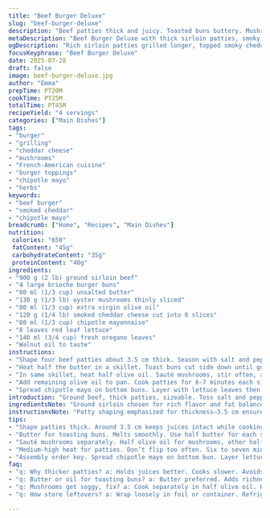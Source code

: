 ```yaml
---
title: "Beef Burger Deluxe"
slug: "beef-burger-deluxe"
description: "Beef patties thick and juicy. Toasted buns buttery. Mushrooms cooked in olive oil. Brie replaced by smoked cheddar. Aioli swapped for chipotle mayo. Red leaf lettuce and fresh oregano leaves. Drizzle of walnut oil instead of truffle. Cook time slightly longer for better sear."
metaDescription: "Beef Burger Deluxe with thick sirloin patties, smoky cheddar, chipotle mayo, sautéed mushrooms, fresh oregano, walnut oil drizzle, toasted buttery brioche buns."
ogDescription: "Rich sirloin patties grilled longer, topped smoky cheddar melted under cover. Chipotle mayo, sautéed mushrooms, oregano, walnut oil drizzle. Crunchy brioche buns."
focusKeyphrase: "Beef Burger Deluxe"
date: 2025-07-28
draft: false
image: beef-burger-deluxe.jpg
author: "Emma"
prepTime: PT20M
cookTime: PT25M
totalTime: PT45M
recipeYield: "4 servings"
categories: ["Main Dishes"]
tags:
- "burger"
- "grilling"
- "cheddar cheese"
- "mushrooms"
- "French-American cuisine"
- "burger toppings"
- "chipotle mayo"
- "herbs"
keywords:
- "beef burger"
- "smoked cheddar"
- "chipotle mayo"
breadcrumb: ["Home", "Recipes", "Main Dishes"]
nutrition: 
 calories: "650"
 fatContent: "45g"
 carbohydrateContent: "35g"
 proteinContent: "40g"
ingredients:
- "900 g (2 lb) ground sirloin beef"
- "4 large brioche burger buns"
- "80 ml (1/3 cup) unsalted butter"
- "130 g (1/3 lb) oyster mushrooms thinly sliced"
- "80 ml (1/3 cup) extra virgin olive oil"
- "120 g (1/4 lb) smoked cheddar cheese cut into 8 slices"
- "80 ml (1/3 cup) chipotle mayonnaise"
- "8 leaves red leaf lettuce"
- "140 ml (3/4 cup) fresh oregano leaves"
- "Walnut oil to taste"
instructions:
- "Shape four beef patties about 3.5 cm thick. Season with salt and pepper generously. Set aside."
- "Heat half the butter in a skillet. Toast buns cut side down until golden on both sides. Keep warm wrapped in foil."
- "In same skillet, heat half olive oil. Sauté mushrooms, stir often, about 4 minutes. Season with salt and pepper. Transfer to warm bowl."
- "Add remaining olive oil to pan. Cook patties for 6-7 minutes each side until crust forms and cooked through. Season again. Near end, add slices smoked cheddar on top. Cover and let cheese melt for 2 minutes."
- "Spread chipotle mayo on bottom buns. Layer with lettuce leaves then patties. Add mushrooms and oregano leaves. Drizzle a few drops walnut oil over each burger. Cap with top buns."
introduction: "Ground beef, thick patties, sizeable. Toss salt and pepper to wake flavors, no mercy. Brioche buns rich, toasted buttery sheen. Mushrooms sliced thin, sautéed in olive oil—a splash for richness. Smoked cheddar slices swap out brie, smoky twist runs through. Chipotle mayo instead of standard aioli; smoke meets spice. Red leaf lettuce crisp for crunch. Oregano leaves instead basil, herbal punch edged bright. Walnuts oil drops, earthiness rivals truffle but with a nutty note. Timing altered. Slightly longer heat to lock in juices without drying, cheese melts just right. Quick but not rush. Bite in, expect layered textures, bold notes without fuss."
ingredientsNote: "Ground sirloin chosen for rich flavor and fat balance, keeping patties juicy yet firm. Brioche buns over hamburger buns, soft texture counterpoint. Butter used for toasting buns; richness seals crust, aroma intensified. Oyster mushrooms replaced pleurotes, availability and mild flavor suit better. Extra virgin olive oil retains fruity depth; split for mushrooms then patties for no flavor cross-talk. Smoked cheddar over brie for firmer melt and deeper smoky note. Chipotle mayo changes the aioli base, heat and smokiness amplified, pairs well with cheddar. Red leaf lettuce adds mild bitterness and crispness; oregano leaves punchy fresh herb swap aligns with smoky profile. Walnut oil replaces truffle for nutty flavor layer without overpowering. Quantities adjusted for balance; cheese and oil slightly increased for more depth."
instructionsNote: "Patty shaping emphasized for thickness—3.5 cm ensures even cooking. Season before resting to tenderize meat surface. Butter melted for toasting adds richness, buns kept warm wrapped to preserve crunch. Mushrooms sautéed separately in half olive oil, searing fast, avoids sogginess. Mushrooms salted at end to pull out moisture without wilting too much. Patties cooked in remaining olive oil for consistent sear, medium-high heat to develop crust. Resting between sides minimal to keep juiciness. Cheese added last 2 minutes under lid melts without drying patties. Assembly starts with chipotle mayo for moisture and spice baseline, then lettuce layer prevents bun sogginess from juices. Mushrooms layered before herbs allow mingling of warm earthiness with fresh oregano aromatics. Walnut oil drizzed last for an immediate flavor hit, no cooking avoids bitterness. Wrap loosely if storing. Timing flexible by ±5 minutes to fit preferred doneness but stick close for best texture."
tips:
- "Shape patties thick. Around 3.5 cm keeps juices intact while cooking evenly. Season before resting. Salt pulls moisture but also flavors deeply. Rest segment important. Avoid flattening after."
- "Butter for toasting buns. Melts smoothly. Use half butter for each side. Toast till golden crust but soft inside. Wrap in foil to keep warm, preserve crunch, prevent soggy edges from steam."
- "Sauté mushrooms separately. Half olive oil for mushrooms, other half reserved for patties. Prevent flavor blending that dulls both. Stir often, 4 minutes max. Salt near end, draws moisture out slowly."
- "Medium-high heat for patties. Don’t flip too often. Six to seven minutes each side. Crust should form. Cheese laid on patties last two minutes, cover pan to trap heat, melt thoroughly without drying."
- "Assembly order key. Spread chipotle mayo on bottom bun. Layer lettuce before patties. Stops moisture droop. Mushrooms next, warm and earthy, then fresh oregano for punch. Walnut oil drizzle raw, last touch."
faq:
- "q: Why thicker patties? a: Holds juices better. Cooks slower. Avoids drying. Crust forms outside but inside stays tender. Thinner ones lose heat quickly. Juices evaporate fast. Thickness balances flavor and texture."
- "q: Butter or oil for toasting buns? a: Butter preferred. Adds richness and browns better. Oil less flavor. Butter melts, seeps into bun edges, seals surface. Prevents sogginess. Wrap buns after to keep warmth and crunch."
- "q: Mushrooms get soggy, fix? a: Cook separately in half olive oil. High heat, quick stir. Salt at end, draws moisture without wilting mushrooms. Don’t overcrowd skillet. Mushrooms dry fast, avoid excess liquid buildup."
- "q: How store leftovers? a: Wrap loosely in foil or container. Refrigerate 1-2 days max. Reheat skillet or oven. Avoid microwave, makes buns rubbery. Mushrooms better added fresh if possible. Walnut oil added fresh after heating."

---
```

